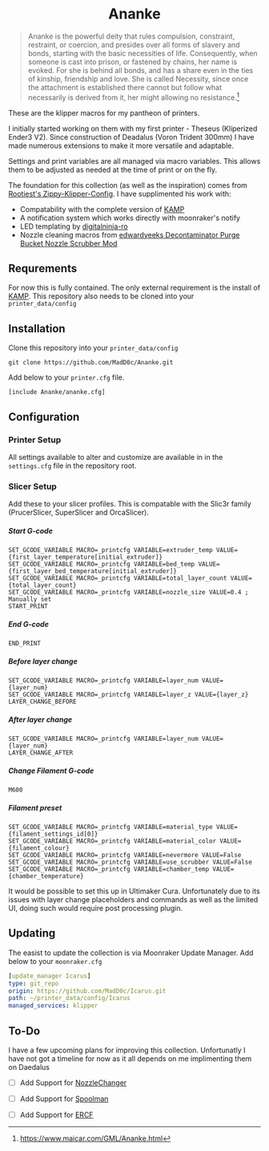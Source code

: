<h1 align="center">
Ananke
</h1>

>Ananke is the powerful deity that rules compulsion, constraint, restraint, or coercion, and presides over all forms of slavery and bonds, starting with the basic necessities of life. Consequently, when someone is cast into prison, or fastened by chains, her name is evoked. For she is behind all bonds, and has a share even in the ties of kinship, friendship and love. She is called Necessity, since once the attachment is established there cannot but follow what necessarily is derived from it, her might allowing no resistance.[^1]

These are the klipper macros for my pantheon of printers. 

I initially started working on them with my first printer - Theseus (Kliperized Ender3 V2). Since construction of Deadalus (Voron Trident 300mm) I have made numerous extensions to make it more versatile and adaptable. 

Settings and print variables are all managed via macro variables. This allows them to be adjusted as needed at the time of print or on the fly.

The foundation for this collection (as well as the inspiration) comes from [Rootiest's Zippy-Klipper-Config](https://github.com/rootiest/zippy-klipper_config). I have supplimented his work with: 
- Compatability with the complete version of [KAMP](https://github.com/kyleisah/Klipper-Adaptive-Meshing-Purging)
- A notification system which works directly with moonraker's notify
- LED templating by [digitalninja-ro](https://github.com/digitalninja-ro/klipper-neopixel)
- Nozzle cleaning macros from [edwardyeeks Decontaminator Purge Bucket Nozzle Scrubber Mod](https://github.com/VoronDesign/VoronUsers/tree/master/orphaned_mods/printer_mods/edwardyeeks/Decontaminator_Purge_Bucket_%26_Nozzle_Scrubber)

## Requrements
For now this is fully contained.
The only external requirement is the install of [KAMP](https://github.com/kyleisah/Klipper-Adaptive-Meshing-Purging). This repository also needs to be cloned into your `printer_data/config`

## Installation
Clone this repository into your `printer_data/config`
```
git clone https://github.com/MadD0c/Ananke.git
```
Add below to your `printer.cfg` file.
```
[include Ananke/ananke.cfg]
```
## Configuration
### Printer Setup
All settings available to alter and customize are available in in the `settings.cfg` file in the repository root.
### Slicer Setup
Add these to your slicer profiles. This is compatable with the Slic3r family (PrucerSlicer, SuperSlicer and OrcaSlicer).
##### Start G-code
```
SET_GCODE_VARIABLE MACRO=_printcfg VARIABLE=extruder_temp VALUE={first_layer_temperature[initial_extruder]}
SET_GCODE_VARIABLE MACRO=_printcfg VARIABLE=bed_temp VALUE={first_layer_bed_temperature[initial_extruder]}
SET_GCODE_VARIABLE MACRO=_printcfg VARIABLE=total_layer_count VALUE={total_layer_count}
SET_GCODE_VARIABLE MACRO=_printcfg VARIABLE=nozzle_size VALUE=0.4 ; Manually set 
START_PRINT
```
##### End G-code
```
END_PRINT
```
##### Before layer change
```
SET_GCODE_VARIABLE MACRO=_printcfg VARIABLE=layer_num VALUE={layer_num}
SET_GCODE_VARIABLE MACRO=_printcfg VARIABLE=layer_z VALUE={layer_z}
LAYER_CHANGE_BEFORE
```
##### After layer change
```
SET_GCODE_VARIABLE MACRO=_printcfg VARIABLE=layer_num VALUE={layer_num}
LAYER_CHANGE_AFTER
```
##### Change Filament G-code
```
M600
```
##### Filament preset
```
SET_GCODE_VARIABLE MACRO=_printcfg VARIABLE=material_type VALUE={filament_settings_id[0]}
SET_GCODE_VARIABLE MACRO=_printcfg VARIABLE=material_color VALUE={filament_colour}
SET_GCODE_VARIABLE MACRO=_printcfg VARIABLE=nevermore VALUE=False
SET_GCODE_VARIABLE MACRO=_printcfg VARIABLE=use_scrubber VALUE=False
SET_GCODE_VARIABLE MACRO=_printcfg VARIABLE=chamber_temp VALUE={chamber_temperature}
```
It would be possible to set this up in Ultimaker Cura. Unfortunately due to its issues with layer change placeholders and commands as well as the limited UI, doing such would require post processing plugin.
## Updating
The easist to update the collection is via Moonraker Update Manager. Add below to your `moonraker.cfg`
```yaml
[update_manager Icarus]
type: git_repo
origin: https://github.com/MadD0c/Icarus.git
path: ~/printer_data/config/Icarus
managed_services: klipper
```

## To-Do
I have a few upcoming plans for improving this collection. Unfortunatly I have not got a timeline for now as it all depends on me implimenting them on Daedalus
- [ ] Add Support for [NozzleChanger](https://github.com/garethky/change-nozzle-klipper-extra)
- [ ] Add Support for [Spoolman](https://github.com/Donkie/Spoolman)
- [ ] Add Support for [ERCF](https://github.com/EtteGit/EnragedRabbitProject)

  [^1]:https://www.maicar.com/GML/Ananke.html
